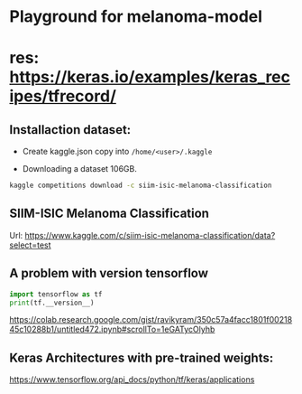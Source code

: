 # Playground for melanoma-model

# res: https://keras.io/examples/keras_recipes/tfrecord/

## Installaction dataset:

* Create kaggle.json
copy into ```/home/<user>/.kaggle```

* Downloading a dataset 106GB. 
```bash
kaggle competitions download -c siim-isic-melanoma-classification
```

## SIIM-ISIC Melanoma Classification

Url:
https://www.kaggle.com/c/siim-isic-melanoma-classification/data?select=test


## A problem with version tensorflow

```python
import tensorflow as tf
print(tf.__version__)
```

https://colab.research.google.com/gist/ravikyram/350c57a4facc1801f0021845c10288b1/untitled472.ipynb#scrollTo=1eGATycOlyhb


## Keras Architectures with pre-trained weights:

https://www.tensorflow.org/api_docs/python/tf/keras/applications
